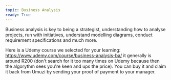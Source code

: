 ```yaml
---
topic: Business Analysis 
ready: True 
---
```

Business analysis is key to being a strategist, understanding how to analyse projects, run with initiatives, understand modelling diagrams, conduct requirement specifications and much more. 

Here is a Udemy course we selected for your learning: https://www.udemy.com/course/business-analysis-ba/ it generally is around R200 (don't search for it too many times on Udemy because then the algorythm sees you're keen and ups the price). You can buy it and claim it back from Umuzi by sending your proof of payment to your manager. 

